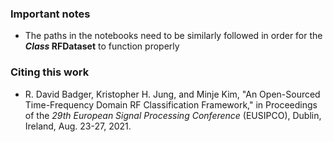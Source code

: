 ### Important notes

* The paths in the notebooks need to be similarly followed in order for the **_Class_ RFDataset** to function properly


### Citing this work

* R. David Badger, Kristopher H. Jung, and Minje Kim, "An Open-Sourced Time-Frequency Domain RF Classification Framework," in Proceedings of the *29th European Signal Processing Conference* (EUSIPCO), Dublin, Ireland, Aug. 23-27, 2021.
